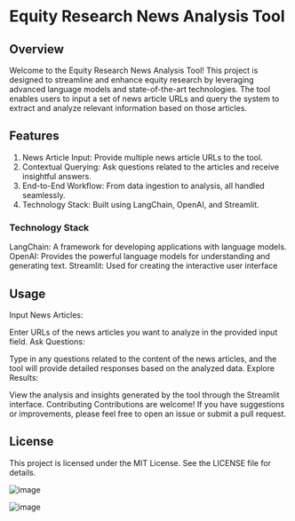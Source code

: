 
# Equity Research News Analysis Tool
## Overview

Welcome to the Equity Research News Analysis Tool! This project is designed to streamline and enhance equity research by leveraging advanced language models and state-of-the-art technologies. The tool enables users to input a set of news article URLs and query the system to extract and analyze relevant information based on those articles.

## Features
1. News Article Input: Provide multiple news article URLs to the tool.
2. Contextual Querying: Ask questions related to the articles and receive insightful answers.
3. End-to-End Workflow: From data ingestion to analysis, all handled seamlessly.
4. Technology Stack: Built using LangChain, OpenAI, and Streamlit.
   
### Technology Stack
LangChain: A framework for developing applications with language models.
OpenAI: Provides the powerful language models for understanding and generating text.
Streamlit: Used for creating the interactive user interface

## Usage
Input News Articles:

Enter URLs of the news articles you want to analyze in the provided input field.
Ask Questions:

Type in any questions related to the content of the news articles, and the tool will provide detailed responses based on the analyzed data.
Explore Results:

View the analysis and insights generated by the tool through the Streamlit interface.
Contributing
Contributions are welcome! If you have suggestions or improvements, please feel free to open an issue or submit a pull request.

## License
This project is licensed under the MIT License. See the LICENSE file for details.

![image](https://github.com/user-attachments/assets/8d71224e-8f87-46e9-8789-1fbd6561fafa)

![image](https://github.com/user-attachments/assets/e0b0a9ca-3926-4d47-bacc-dec9f817e680)


